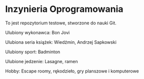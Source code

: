 # Inzynieria Oprogramowania

To jest repozytorium testowe, stworzone do nauki Git.

Ulubiony wykonawca:
Bon Jovi

Ulubiona seria książek:
Wiedźmin, Andrzej Sapkowski


Ulubiony sport:
Badminton

Ulubione jedzenie:
Lasagne, ramen

Hobby:
Escape roomy, rękodzieło, gry planszowe i komputerowe



